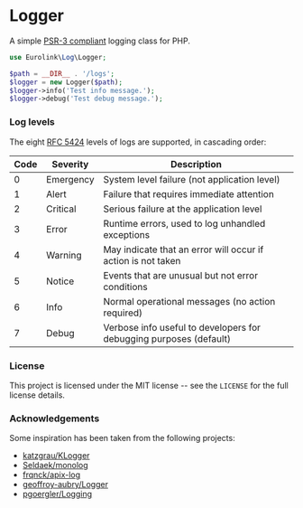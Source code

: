 # Logger

A simple [PSR-3 compliant](https://github.com/php-fig/fig-standards/blob/master/accepted/PSR-3-logger-interface.md) logging class for PHP.

```php
use Eurolink\Log\Logger;

$path = __DIR__ . '/logs';
$logger = new Logger($path);
$logger->info('Test info message.');
$logger->debug('Test debug message.');
```

### Log levels

The eight [RFC 5424](http://tools.ietf.org/html/rfc5424#section-6.2.1) levels of logs are supported, in cascading order:

 Code | Severity  | Description
------|-----------|-----------------------------------------------------------------
   0  | Emergency | System level failure (not application level)
   1  | Alert     | Failure that requires immediate attention
   2  | Critical  | Serious failure at the application level
   3  | Error     | Runtime errors, used to log unhandled exceptions
   4  | Warning   | May indicate that an error will occur if action is not taken
   5  | Notice    | Events that are unusual but not error conditions
   6  | Info      | Normal operational messages (no action required)
   7  | Debug     | Verbose info useful to developers for debugging purposes (default)

### License

This project is licensed under the MIT license -- see the `LICENSE` for the full license details.

### Acknowledgements

Some inspiration has been taken from the following projects:

- [katzgrau/KLogger](https://github.com/katzgrau/KLogger)
- [Seldaek/monolog](https://github.com/Seldaek/monolog)
- [frqnck/apix-log](https://github.com/frqnck/apix-log)
- [geoffroy-aubry/Logger](https://github.com/geoffroy-aubry/Logger)
- [pgoergler/Logging](https://github.com/pgoergler/Logging)